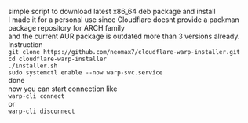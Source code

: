 simple script to download latest x86_64 deb package and install
<br />
I made it for a personal use since Cloudflare doesnt provide a packman package repository for ARCH family
<br />
and the current AUR package is outdated more than 3 versions already.
<br />
Instruction 
<br />
`git clone https://github.com/neomax7/cloudflare-warp-installer.git`<br />
`cd cloudflare-warp-installer`<br />
`./installer.sh`<br />
`sudo systemctl enable --now warp-svc.service`<br />
done<br />
now you can start connection like<br />
`warp-cli connect`<br />
or<br />
`warp-cli disconnect`<br />
